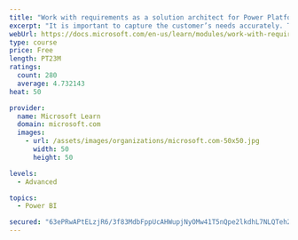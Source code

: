 ```yaml
---
title: "Work with requirements as a solution architect for Power Platform and Dynamics 365"
excerpt: "It is important to capture the customer’s needs accurately. This module explains how to capture requirements and identify functional and non-functional items."
webUrl: https://docs.microsoft.com/en-us/learn/modules/work-with-requirements/
type: course
price: Free
length: PT23M
ratings:
  count: 280
  average: 4.732143
heat: 50

provider:
  name: Microsoft Learn
  domain: microsoft.com
  images:
    - url: /assets/images/organizations/microsoft.com-50x50.jpg
      width: 50
      height: 50

levels:
  - Advanced

topics:
  - Power BI

secured: "63ePRwAPtELzjR6/3f83MdbFppUcAHWupjNyOMw41T5nQpe2lkdhL7NLQTeh2a/vzZDqvYM2cS4NbuZPY9X2lRqOg4eaEkE2bRxvoU4j4QYUDBLxovyzOnd5F7rljZ+yXWvNbZmtu0wHzr/034SbH1anLFlsaohReML1T6EZkRAOTJfGeXQFKS7HkkwAU/KWv/jlA8gaYl91W+OjMwyfc7RSilNeoOJn7156tFdOiUYWWx82i4MO7EZHylU9k3CKDnIoUE7HUnIF+GGRbw4ol12FpGJiSa0y9a83YelNlmmiuzP+1/6GubApPtOyOPgpB+csUnFzWMOJ+1xjstBuOmdQxvM1fXn0VreA15RO/nqh0qo5dMl2l8dS1e4z7tcLmhRS/xE2nkM5jV8fDLYsWJAfL2snS5F+ADdMaTfko3E=;1HuCBPywOckQ82bss8YACA=="
---
```


